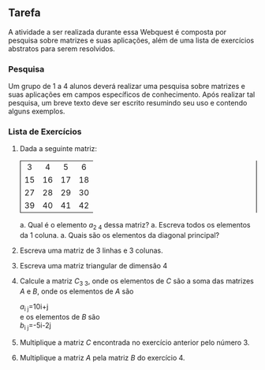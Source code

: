 ## Tarefa

A atividade a ser realizada durante essa Webquest é composta por pesquisa sobre
matrizes e suas aplicações, além de uma lista de exercícios abstratos para
serem resolvidos.

### Pesquisa

Um grupo de 1 a 4 alunos deverá realizar uma pesquisa sobre matrizes e suas
aplicações em campos específicos de conhecimento. Após realizar tal pesquisa,
um breve texto deve ser escrito resumindo seu uso e contendo alguns exemplos.

### Lista de Exercícios

1. Dada a seguinte matriz:

    <table style="border-left:1px solid black; border-right:1px solid
    black;text-align:center;"> <tr> <td>3</td> <td>4</td> <td>5</td> <td>6</td>
    </tr> <tr> <td>15</td> <td>16</td> <td>17</td> <td>18</td>
    </tr> <tr> <td>27</td> <td>28</td> <td>29</td> <td>30</td>
    </tr> <tr> <td>39</td> <td>40</td> <td>41</td> <td>42</td>
    </tr> </table>

    a. Qual é o elemento _a_<sub>2 4</sub> dessa matriz?
    a. Escreva todos os elementos da 1 coluna.
    a. Quais são os elementos da diagonal principal?

1. Escreva uma matriz de 3 linhas e 3 colunas.

1. Escreva uma matriz triangular de dimensão 4

1. Calcule a matriz _C_<sub>3 3</sub>, onde os elementos de _C_ são a soma das
   matrizes _A_ e _B_, onde os elementos de _A_ são <div>_a_<sub>i
   j</sub>=10i+j</div> e os elementos de _B_ são <div>_b_<sub>i
   j</sub>=-5i-2j</div>

1. Multiplique a matriz _C_ encontrada no exercício anterior pelo número 3.

1. Multiplique a matriz _A_ pela matriz _B_ do exercício 4.
